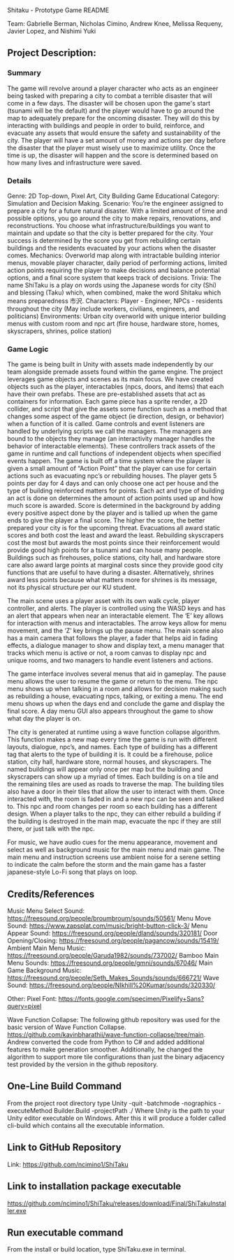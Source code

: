 
Shitaku - Prototype Game README

Team: Gabrielle Berman, Nicholas Cimino, Andrew Knee, Melissa Requeny, Javier Lopez, and Nishimi Yuki

## Project Description:

### Summary
The game will revolve around a player character who acts as an engineer being tasked with preparing a city to combat a terrible disaster that will come in a few days. The disaster will be chosen upon the game's start (tsunami will be the default) and the player would have to go around the map to adequately prepare for the oncoming disaster. They will do this by interacting with buildings and people in order to build, reinforce, and evacuate any assets that would ensure the safety and sustainability of the city. The player will have a set amount of money and actions per day before the disaster that the player must wisely use to maximize utility. Once the time is up, the disaster will happen and the score is determined based on how many lives and infrastructure were saved.

### Details
Genre: 2D Top-down, Pixel Art, City Building Game
Educational Category: Simulation and Decision Making.
Scenario: You’re the engineer assigned to prepare a city for a future natural disaster.
With a limited amount of time and possible options, you go around the city to make repairs, renovations, and reconstructions. You choose what infrastructure/buildings you want to maintain and update so that the city is better prepared for the city. Your success is determined by the score you get from rebuilding certain buildings and the residents evacuated by your actions when the disaster comes. 
Mechanics: Overworld map along with intractable building interior menus, movable player character, daily period of performing actions, limited action points requiring the player to make decisions and balance potential options, and a final score system that keeps track of decisions.
Trivia: The name ShiTaku is a play on words using the Japanese words for city (Shi) and blessing (Taku) which, when combined, make the word Shitaku which means preparedness 市沢.
Characters: Player - Engineer, NPCs - residents throughout the city (May include workers, civilians, engineers, and politicians)
Environments: Urban city overworld with unique interior building menus with custom room and npc art (fire house, hardware store, homes, skyscrapers, shrines, police station)

### Game Logic
The game is being built in Unity with assets made independently by our team alongside premade assets found within the game engine. The project leverages game objects and scenes as its main focus. We have created objects such as the player, interactables (npcs, doors, and items) that each have their own prefabs. These are pre-established assets that act as containers for information. Each game piece has a sprite render, a 2D collider, and script that give the assets some function such as a method that changes some aspect of the game object (ie direction, design, or behavior) when a function of it is called. Game controls and event listeners are handled by underlying scripts we call the managers. The managers are bound to the objects they manage (an interactivity manager handles the behavior of interactable elements). These controllers track assets of the game in runtime and call functions of independent objects when specified events happen. The game is built off a time system where the player is given a small amount of “Action Point” that the player can use for certain actions such as evacuating npc’s or rebuilding houses. The player gets 5 points per day for 4 days and can only choose one act per house and the type of building reinforced matters for points. Each act and type of building an act is done on determines the amount of action points used up and how much score is awarded. Score is determined in the background by adding every positive aspect done by the player and is tallied up when the game ends to give the player a final score. The higher the score, the better prepared your city is for the upcoming threat. Evacuations all award static scores and both cost the least and award the least. Rebuilding skyscrapers cost the most but awards the most points since their reinforcement would provide good high points for a tsunami and can house many people. Buildings such as firehouses, police stations, city hall, and hardware store care also award large points at marginal costs since they provide good city functions that are useful to have during a disaster. Alternatively, shrines award less points because what matters more for shrines is its message, not its physical structure per our KU student. 

The main scene uses a player asset with its own walk cycle, player controller, and alerts. The player is controlled using the WASD keys and has an alert that appears when near an interactable element. The ‘E’ key allows for interaction with menus and interactables. The arrow keys allow for menu movement, and the ‘Z’ key brings up the pause menu. The main scene also has a main camera that follows the player, a fader that helps aid in fading effects, a dialogue manager to show and display text, a menu manager that tracks which menu is active or not, a room canvas to display npc and unique rooms, and two managers to handle event listeners and actions.

The game interface involves several menus that aid in gameplay. The pause menu allows the user to resume the game or return to the menu. The npc menu shows up when talking in a room and allows for decision making such as rebuilding a house, evacuating npcs, talking, or exiting a menu. The end menu shows up when the days end and conclude the game and display the final score. A day menu GUI also appears throughout the game to show what day the player is on. 

The city is generated at runtime using a wave function collapse algorithm. This function makes a new map every time the game is run with different layouts, dialogue, npc’s, and names. Each type of building has a different tag that alerts to the type of building it is. It could be a firehouse, police station, city hall, hardware store, normal houses, and skyscrapers. The named buildings will appear only once per map but the building and skyscrapers can show up a myriad of times. Each building is on a tile and the remaining tiles are used as roads to traverse the map. The building tiles also have a door in their tiles that allow the user to interact with them. Once interacted with, the room is faded in and a new npc can be seen and talked to. This npc and room changes per room so each building has a different design. When a player talks to the npc, they can either rebuild a building if the building is destroyed in the main map, evacuate the npc if they are still there, or just talk with the npc.

For music, we have audio cues for the menu appearance, movement and select as well as background music for the main menu and main game. The main menu and instruction screens use ambient noise for a serene setting to indicate the calm before the storm and the main game has a faster japanese-style Lo-Fi song that plays on loop.

## Credits/References
Music
Menu Select Sound: https://freesound.org/people/broumbroum/sounds/50561/
Menu Move Sound: https://www.zapsplat.com/music/bright-button-click-3/
Menu Appear Sound: https://freesound.org/people/dland/sounds/320181/
Door Opening/Closing: https://freesound.org/people/pagancow/sounds/15419/
Ambient Main Menu Music: https://freesound.org/people/Garuda1982/sounds/737002/
Bamboo Main Menu Sounds: https://freesound.org/people/gmni/sounds/67046/
Main Game Background Music: https://freesound.org/people/Seth_Makes_Sounds/sounds/666721/
Wave Sound: https://freesound.org/people/NIkhill%20Kumar/sounds/320330/

Other:
Pixel Font: https://fonts.google.com/specimen/Pixelify+Sans?query=pixel

Wave Function Collapse: The following github repository was used for the basic version of Wave Function Collapse. https://github.com/kavinbharathii/wave-function-collapse/tree/main. Andrew converted the code from Python to C# and added additional features to make generation smoother. Additionally, he changed the algorithm to support more tile configurations than just the binary adjacency test provided by the version in the github repository.

## One-Line Build Command

From the project root directory type
Unity -quit -batchmode -nographics -executeMethod Builder.Build -projectPath ./
Where Unity is the path to your Unity editor executable on Windows. After this it will produce a folder called cli-build which contains all the executable information.

## Link to GitHub Repository

Link: https://github.com/ncimino1/ShiTaku

## Link to installation package executable
https://github.com/ncimino1/ShiTaku/releases/download/Final/ShiTakuInstaller.exe

## Run executable command
From the install or build location, type ShiTaku.exe in terminal.
